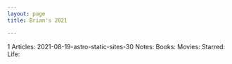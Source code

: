 ```yaml
---
layout: page
title: Brian's 2021

---
```



1 Articles: 2021-08-19-astro-static-sites-30
Notes: 
Books: 
Movies: 
Starred: 
Life: 